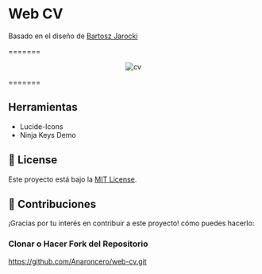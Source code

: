 # Web CV

<p>
Basado en el diseño de <a href="https://github.com/BartoszJarocki/cv">Bartosz Jarocki</a>
</p>


=======
<div align='center'>
  <img src='.png' alt='cv' />
</div>

=======

## Herramientas

- Lucide-Icons
- Ninja Keys Demo

## 📃 License

Este proyecto está bajo la [MIT License](LICENSE.md).

## 🤝 Contribuciones

¡Gracias por tu interés en contribuir a este proyecto! cómo puedes hacerlo:
### Clonar o Hacer Fork del Repositorio
https://github.com/Anaroncero/web-cv.git


